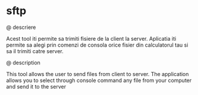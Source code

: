 # sftp

@ descriere

Acest tool iti permite sa trimiti fisiere de la client la server. Aplicatia iti permite sa alegi prin comenzi de consola orice fisier din calculatorul tau si sa il trimiti catre server.

@ description

This tool allows the user to send files from client to server. The application allows you to select through console command any file from your computer and send it to the server
